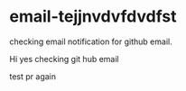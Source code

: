 # email-tejjnvdvfdvdfst
checking email notification for github email.

Hi yes
checking git hub email 

test pr again

